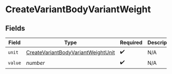 # CreateVariantBodyVariantWeight


## Fields

| Field                                                                                           | Type                                                                                            | Required                                                                                        | Description                                                                                     |
| ----------------------------------------------------------------------------------------------- | ----------------------------------------------------------------------------------------------- | ----------------------------------------------------------------------------------------------- | ----------------------------------------------------------------------------------------------- |
| `unit`                                                                                          | [CreateVariantBodyVariantWeightUnit](../../models/shared/createvariantbodyvariantweightunit.md) | :heavy_check_mark:                                                                              | N/A                                                                                             |
| `value`                                                                                         | *number*                                                                                        | :heavy_check_mark:                                                                              | N/A                                                                                             |